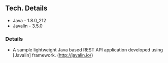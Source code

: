 ## Tech. Details
- Java - 1.8.0_212
- Javalin - 3.5.0

### Details
- A sample lightweight Java based REST API application developed using [Javalin] framework. (http://javalin.io/)

